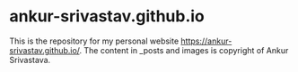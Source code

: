 # ankur-srivastav.github.io
This is the repository for my personal website https://ankur-srivastav.github.io/.
The content in _posts and images is copyright of Ankur Srivastava.
